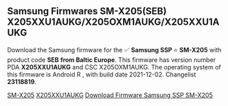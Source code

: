 <h2>Samsung Firmwares SM-X205(SEB) X205XXU1AUKG/X205OXM1AUKG/X205XXU1AUKG</h2>
Download the Samsung firmware for the ✅ <strong>Samsung SSP </strong> ⭐ <strong>SM-X205</strong> with product code <strong>SEB</strong> <strong> from Baltic Europe</strong>. This firmware has version number PDA <strong>X205XXU1AUKG</strong> and CSC X205OXM1AUKG. The operating system of this firmware is Android R , with build date 2021-12-02. Changelist <strong>23118819</strong>.


[SM-X205](https://samfirm.shop/samsung/model/SM-X205)
[X205XXU1AUKG](https://samfirm.shop/samsung/pda/X205XXU1AUKG)
[Download Firmware Samsung SSP SM-X205](https://samfirm.shop/samsung/firmware/479999)
